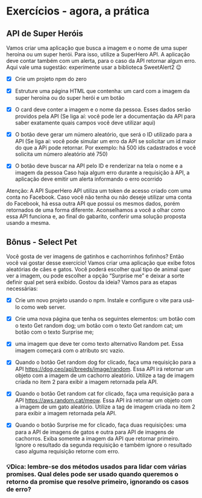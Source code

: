 # Exercícios - agora, a prática

## API de Super Heróis
Vamos criar uma aplicação que busca a imagem e o nome de uma super heroína ou um super herói. Para isso, utilize a SuperHero API. A aplicação deve contar também com um alerta, para o caso da API retornar algum erro. Aqui vale uma sugestão: experimente usar a biblioteca SweetAlert2 😉


- [x] Crie um projeto npm do zero

- [x] Estruture uma página HTML que contenha: um card com a imagem da super heroína ou do super herói e um botão

- [x] O card deve conter a imagem e o nome da pessoa. Esses dados serão providos pela API (Se liga aí: você pode ler a documentação da API para saber exatamente quais campos você deve utilizar aqui)

- [x] O botão deve gerar um número aleatório, que será o ID utilizado para a API (Se liga aí: você pode simular um erro da API se solicitar um id maior do que a APi pode retornar. Por exemplo: há 500 ids cadastrados e você solicita um número aleatório até 750)

- [x] O botão deve buscar na API pelo ID e renderizar na tela o nome e a imagem da pessoa
Caso haja algum erro durante a requisição à API, a aplicação deve emitir um alerta informando o erro ocorrido

Atenção: A API SuperHero API utiliza um token de acesso criado com uma conta no Facebook. Caso você não tenha ou não deseje utilizar uma conta do Facebook, há essa outra API que possui os mesmos dados, porém retornados de uma forma diferente. Aconselhamos a você a olhar como essa API funciona e, ao final do gabarito, conferir uma solução proposta usando a mesma.

## Bônus - Select Pet
Você gosta de ver imagens de gatinhos e cachorrinhos fofinhos? Então você vai gostar desse exercício! Vamos criar uma aplicação que exibe fotos aleatórias de cães e gatos. Você poderá escolher qual tipo de animal quer ver a imagem, ou pode escolher a opção “Surprise me” e deixar a sorte definir qual pet será exibido. Gostou da ideia? Vamos para as etapas necessárias:

- [x] Crie um novo projeto usando o npm. Instale e configure o vite para usá-lo como web server.

- [x] Crie uma nova página que tenha os seguintes elementos:
um botão com o texto Get random dog;
um botão com o texto Get random cat;
um botão com o texto Surprise me;

- [x] uma imagem que deve ter como texto alternativo Random pet. Essa imagem começará com o atributo src vazio.

- [x] Quando o botão Get random dog for clicado, faça uma requisição para a API https://dog.ceo/api/breeds/image/random. Essa API irá retornar um objeto com a imagem de um cachorro aleatório. Utilize a tag de imagem criada no item 2 para exibir a imagem retornada pela API.

- [x] Quando o botão Get random cat for clicado, faça uma requisição para a API https://aws.random.cat/meow. Essa API irá retornar um objeto com a imagem de um gato aleatório. Utilize a tag de imagem criada no item 2 para exibir a imagem retornada pela API.

- [x] Quando o botão Surprise me for clicado, faça duas requisições: uma para a API de imagens de gatos e outra para API de imagens de cachorros. Exiba somente a imagem da API que retornar primeiro. Ignore o resultado da segunda requisição e também ignore o resultado caso alguma requisição retorne com erro.

### 💡Dica: lembre-se dos métodos usados para lidar com várias promises. Qual deles pode ser usado quando queremos o retorno da promise que resolve primeiro, ignorando os casos de erro?

